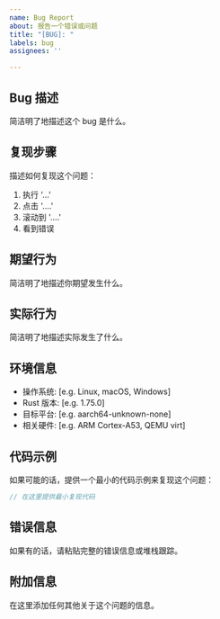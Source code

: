 ```yaml
---
name: Bug Report
about: 报告一个错误或问题
title: "[BUG]: "
labels: bug
assignees: ''

---
```


## Bug 描述
简洁明了地描述这个 bug 是什么。

## 复现步骤
描述如何复现这个问题：

1. 执行 '...'
2. 点击 '....'
3. 滚动到 '....'
4. 看到错误

## 期望行为
简洁明了地描述你期望发生什么。

## 实际行为
简洁明了地描述实际发生了什么。

## 环境信息
- 操作系统: [e.g. Linux, macOS, Windows]
- Rust 版本: [e.g. 1.75.0]
- 目标平台: [e.g. aarch64-unknown-none]
- 相关硬件: [e.g. ARM Cortex-A53, QEMU virt]

## 代码示例
如果可能的话，提供一个最小的代码示例来复现这个问题：

```rust
// 在这里提供最小复现代码
```

## 错误信息
如果有的话，请粘贴完整的错误信息或堆栈跟踪。

## 附加信息
在这里添加任何其他关于这个问题的信息。